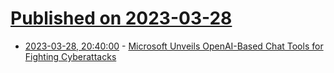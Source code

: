 # [Published on 2023-03-28](index.md)

* [2023-03-28, 20:40:00](https://it.slashdot.org/story/23/03/28/1751249/microsoft-unveils-openai-based-chat-tools-for-fighting-cyberattacks?utm_source=rss1.0mainlinkanon&utm_medium=feed) - [Microsoft Unveils OpenAI-Based Chat Tools for Fighting Cyberattacks](https://it.slashdot.org/story/23/03/28/1751249/microsoft-unveils-openai-based-chat-tools-for-fighting-cyberattacks?utm_source=rss1.0mainlinkanon&utm_medium=feed)
